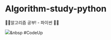 # Algorithm-study-python
👩‍💻알고리즘 공부! - 파이썬 👨‍💻


<img src="https://img.shields.io/badge/steps-blue?style=flat-square&logo=simpleicons에서_아이콘이름&logoColor=white"/></a>&nbsp   #CodeUp
